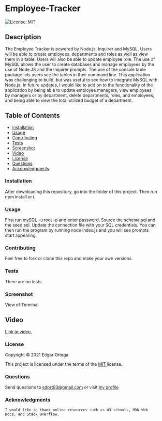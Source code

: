 # Employee-Tracker

[![License: MIT](https://img.shields.io/badge/License-MIT-brightgreen.svg)](https://opensource.org/licenses/MIT)

## Description
The Employee Tracker is powered by Node.js, Inquirer and MySQL. Users will be able to create employees, departments and roles as well as view them in a table. Users will also be able to update employee role. The use of MySQL allows the user to create databases and manage employees by the use of Node.JS and the Inquirer prompts. The use of the console table package lets users see the tables in their command line. This application was challenging to build, but was useful to see how to integrate MySQL with Node.js.  In future updates, I would like to add on to the functionality of the application by being able to update employee managers, view employees by managers or by department, delete departments, roles, and employees, and being able to view the total utilized budget of a department. 

## Table of Contents

- [Installation](#installation)
- [Usage](#usage)
- [Contributing](#contributing)
- [Tests](#tests)
- [Screenshot](#screenshot)
- [Video](#video)
- [License](#license)
- [Questions](#questions)
- [Acknowledgments](#acknowledgments)

### Installation
After downloading this repository, go into the folder of this project. Then run npm install or i. 

### Usage
First run mySQL -u root -p and enter password. Source the schema.sql and the seed.sql. Update the connection file with your SQL credentials. You can then run the program by running node index.js and you will see prompts start appearing. 

### Contributing
Feel free to fork or clone this repo and make your own versions.

### Tests
There are no tests.



###  Screenshot 



View of Terminal



## Video


<a href ="" target= "_blank" > Link to video. </a> 


###  License

Copyright &copy; 2021 Edgar Ortega

This project is licensed under the terms of the <a href="https://opensource.org/licenses/MIT" target= "_blank" > MIT </a> license.

### Questions

Send questions to edort93@gmail.com or visit <a href="https://github.com/edgarO93" target= "_blank" >my profile </a><br>

### Acknowledgments

```
I would like to thank online resources such as W3 schools, MDN Web Docs, and Stack Overflow.
```
